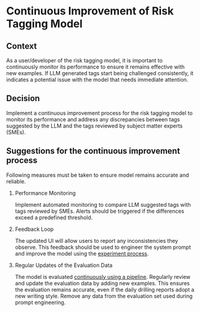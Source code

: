 # Continuous Improvement of Risk Tagging Model

## Context

As a user/developer of the risk tagging model, it is important to continuously monitor its performance to ensure it remains effective with new examples. If LLM generated tags start being challenged consistently, it indicates a potential issue with the model that needs immediate attention.

## Decision

Implement a continuous improvement process for the risk tagging model to monitor its performance and address any discrepancies between tags suggested by the LLM and the tags reviewed by subject matter experts (SMEs).

## Suggestions for the continuous improvement process

Following measures must be taken to ensure model remains accurate and reliable.

1. Performance Monitoring

    Implement automated monitoring to compare LLM suggested tags with tags reviewed by SMEs. Alerts should be triggered if the differences exceed a predefined threshold.

1. Feedback Loop

    The updated UI will allow users to report any inconsistencies they observe. This feedback should be used to engineer the system prompt and improve the model using the [experiment process](../../../docs/experimentation-process.md).

1. Regular Updates of the Evaluation Data

    The model is evaluated [continuously using a pipeline](../../../build/pipelines/risk-tagging-continuous-evaluation.yaml). Regularly review and update the evaluation data by adding new examples. This ensures the evaluation remains accurate, even if the daily drilling reports adopt a new writing style. Remove any data from the evaluation set used during prompt engineering.
